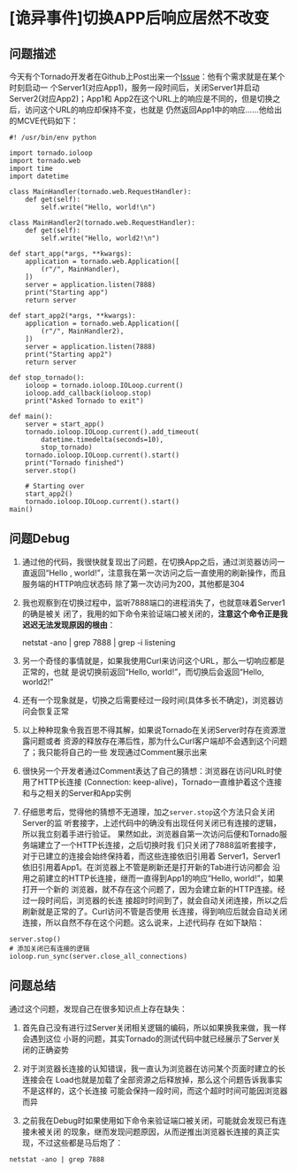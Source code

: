 # [诡异事件]切换APP后响应居然不改变

## 问题描述

今天有个Tornado开发者在Github上Post出来一个[Issue](https://github.com/tornadoweb/tornado/issues/2523)：他有个需求就是在某个时刻启动一
个Server1(对应App1)，服务一段时间后，关闭Server1并启动Server2(对应App2)；App1和
App2在这个URL上的响应是不同的，但是切换之后，访问这个URL的响应却保持不变，也就是
仍然返回App1中的响应......他给出的MCVE代码如下：

```
#! /usr/bin/env python

import tornado.ioloop
import tornado.web
import time
import datetime

class MainHandler(tornado.web.RequestHandler):
    def get(self):
        self.write("Hello, world!\n")

class MainHandler2(tornado.web.RequestHandler):
    def get(self):
        self.write("Hello, world2!\n")

def start_app(*args, **kwargs):
    application = tornado.web.Application([
        (r"/", MainHandler),
    ])
    server = application.listen(7888)
    print("Starting app")
    return server

def start_app2(*args, **kwargs):
    application = tornado.web.Application([
        (r"/", MainHandler2),
    ])
    server = application.listen(7888)
    print("Starting app2")
    return server

def stop_tornado():
    ioloop = tornado.ioloop.IOLoop.current()
    ioloop.add_callback(ioloop.stop)
    print("Asked Tornado to exit")

def main():
    server = start_app()
    tornado.ioloop.IOLoop.current().add_timeout(
        datetime.timedelta(seconds=10),
        stop_tornado)
    tornado.ioloop.IOLoop.current().start()
    print("Tornado finished")
    server.stop()

    # Starting over
    start_app2()
    tornado.ioloop.IOLoop.current().start()
main()
```

## 问题Debug

1. 通过他的代码，我很快就复现出了问题，在切换App之后，通过浏览器访问一直返回“Hello
, world!”，注意我在第一次访问之后一直使用的刷新操作，而且服务端的HTTP响应状态码
除了第一次访问为200，其他都是304

2. 我也观察到在切换过程中，监听7888端口的进程消失了，也就意味着Server1的确是被关
闭了，我用的如下命令来验证端口被关闭的，**注意这个命令正是我迟迟无法发现原因的根由**：

    netstat -ano | grep 7888 | grep -i listening

3. 另一个奇怪的事情就是，如果我使用Curl来访问这个URL，那么一切响应都是正常的，也就
是说切换前返回“Hello, world!”，而切换后会返回“Hello, world2!”

4. 还有一个现象就是，切换之后需要经过一段时间(具体多长不确定)，浏览器访问会恢复正常

5. 以上种种现象令我百思不得其解，如果说Tornado在关闭Server时存在资源泄露问题或者
资源的释放存在滞后性，那为什么Curl客户端却不会遇到这个问题了；我只能将自己的一些
发现通过Comment展示出来

6. 很快另一个开发者通过Comment表达了自己的猜想：浏览器在访问URL时使用了HTTP长连接
(Connection: keep-alive)，Tornado一直维护着这个连接和与之相关的Server和App实例

7. 仔细思考后，觉得他的猜想不无道理，加之`server.stop`这个方法只会关闭Server的监
听套接字，上述代码中的确没有出现任何关闭已有连接的逻辑，所以我立刻着手进行验证。
果然如此，浏览器自第一次访问后便和Tornado服务端建立了一个HTTP长连接，之后切换时我
们只关闭了7888监听套接字，对于已建立的连接会始终保持着，而这些连接依旧引用着
Server1，Server1依旧引用着App1。在浏览器上不管是刷新还是打开新的Tab进行访问都会
沿用之前建立的HTTP长连接，继而一直得到App1的响应“Hello, world!”，如果打开一个新的
浏览器，就不存在这个问题了，因为会建立新的HTTP连接。经过一段时间后，浏览器的长连
接超时时间到了，就会自动关闭连接，所以之后刷新就是正常的了。Curl访问不管是否使用
长连接，得到响应后就会自动关闭连接，所以自然不存在这个问题。这么说来，上述代码存
在如下缺陷：

```
server.stop()
# 添加关闭已有连接的逻辑
ioloop.run_sync(server.close_all_connections)
```

## 问题总结

通过这个问题，发现自己在很多知识点上存在缺失：

1. 首先自己没有进行过Server关闭相关逻辑的编码，所以如果换我来做，我一样会遇到这位
小哥的问题，其实Tornado的测试代码中就已经展示了Server关闭的正确姿势

2. 对于浏览器长连接的认知错误，我一直认为浏览器在访问某个页面时建立的长连接会在
Load也就是加载了全部资源之后释放掉，那么这个问题告诉我事实不是这样的，这个长连接
可能会保持一段时间，而这个超时时间可能因浏览器而异

3. 之前我在Debug时如果使用如下命令来验证端口被关闭，可能就会发现已有连接未被关闭
的现象，继而发现问题原因，从而逆推出浏览器长连接的真正实现，不过这些都是马后炮了：

```
netstat -ano | grep 7888
```
